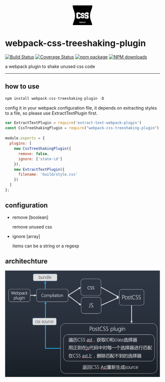 <p style="text-align: center">
  <img src="css-tree-shaking.png" style="width: 64px; height: 64px"/>
</p>

# webpack-css-treeshaking-plugin

[![Build Status](https://travis-ci.org/lin-xi/webpack-css-treeshaking-plugin.svg?branch=master)](https://travis-ci.org/lin-xi/webpack-css-treeshaking-plugin)
[![Coverage Status](https://coveralls.io/repos/github/lin-xi/webpack-css-treeshaking-plugin/badge.svg?branch=master)](https://coveralls.io/github/lin-xi/webpack-css-treeshaking-plugin?branch=master)
[![npm package](https://img.shields.io/npm/v/webpack-css-treeshaking-plugin.svg)](https://www.npmjs.org/package/webpack-css-treeshaking-plugin)
[![NPM downloads](http://img.shields.io/npm/dm/webpack-css-treeshaking-plugin.svg)](https://npmjs.org/package/webpack-css-treeshaking-plugin)

a webpack plugin to shake unused css code

-------

## how to use

```javascript
npm install webpack-css-treeshaking-plugin -D
```

config it in your webpack configuration file, it depends on extracting styles to a file, so please use ExtractTextPlugin first. 

```javascript
var ExtractTextPlugin = require('extract-text-webpack-plugin')
const CssTreeShakingPlugin = require("webpack-css-treeshaking-plugin")

module.exports = {
  plugins: [
    new CssTreeShakingPlugin({
      remove: false,
      ignore: ['state-\d']
    }),
    new ExtractTextPlugin({
      filename: 'build/style.css'
    })
  ]
};
```

## configuration
+ remove  [boolean]

  remove unused css

+ ignore  [array]

  items can be a string or a regexp
  

## architechture
<img src="architechture.png">


